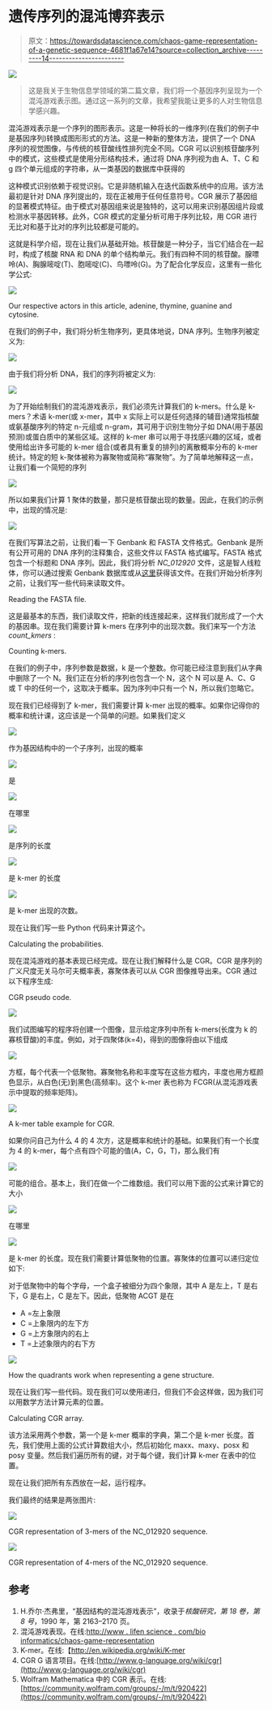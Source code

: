 # 遗传序列的混沌博弈表示

> 原文：<https://towardsdatascience.com/chaos-game-representation-of-a-genetic-sequence-4681f1a67e14?source=collection_archive---------14----------------------->

![](img/e2efa63998ff2533c9fbea2608263525.png)

> 这是我关于生物信息学领域的第二篇文章，我们将一个基因序列呈现为一个混沌游戏表示图。通过这一系列的文章，我希望我能让更多的人对生物信息学感兴趣。

混沌游戏表示是一个序列的图形表示。这是一种将长的一维序列(在我们的例子中是基因序列)转换成图形形式的方法。这是一种新的整体方法，提供了一个 DNA 序列的视觉图像，与传统的核苷酸线性排列完全不同。CGR 可以识别核苷酸序列中的模式，这些模式是使用分形结构技术，通过将 DNA 序列视为由 A、T、C 和 g 四个单元组成的字符串，从一类基因的数据库中获得的

这种模式识别依赖于视觉识别。它是非随机输入在迭代函数系统中的应用。该方法最初是针对 DNA 序列提出的，现在正被用于任何任意符号。CGR 展示了基因组的显著模式特征。由于模式对基因组来说是独特的，这可以用来识别基因组片段或检测水平基因转移。此外，CGR 模式的定量分析可用于序列比较，用 CGR 进行无比对和基于比对的序列比较都是可能的。

这就是科学介绍，现在让我们从基础开始。核苷酸是一种分子，当它们结合在一起时，构成了核酸 RNA 和 DNA 的单个结构单元。我们有四种不同的核苷酸。腺嘌呤(A)、胸腺嘧啶(T)、胞嘧啶(C)、鸟嘌呤(G)。为了配合化学反应，这里有一些化学公式:

![](img/acfdc35a9c91e94db77cdae712e9b759.png)

Our respective actors in this article, adenine, thymine, guanine and cytosine.

在我们的例子中，我们将分析生物序列，更具体地说，DNA 序列。生物序列被定义为:

![](img/1d0d978b330735354306c057fe3a6b85.png)

由于我们将分析 DNA，我们的序列将被定义为:

![](img/96d3ad656cac0033050c7f6e73b3aa3f.png)

为了开始绘制我们的混沌游戏表示，我们必须先计算我们的 k-mers。什么是 k-mers？术语 k-mer(或 x-mer，其中 x 实际上可以是任何选择的辅音)通常指核酸或氨基酸序列的特定 n-元组或 n-gram，其可用于识别生物分子如 DNA(用于基因预测)或蛋白质中的某些区域。这样的 k-mer 串可以用于寻找感兴趣的区域，或者使用给出许多可能的 k-mer 组合(或者具有重复的排列)的离散概率分布的 k-mer 统计。特定的短 k-聚体被称为寡聚物或简称“寡聚物”。为了简单地解释这一点，让我们看一个简短的序列

![](img/f08cc3dc4ef9c405da77b5ffaf37e726.png)

所以如果我们计算 1 聚体的数量，那只是核苷酸出现的数量。因此，在我们的示例中，出现的情况是:

![](img/af804de64b9c12dce1d44f88606bd058.png)

在我们写算法之前，让我们看一下 Genbank 和 FASTA 文件格式。Genbank 是所有公开可用的 DNA 序列的注释集合，这些文件以 FASTA 格式编写。FASTA 格式包含一个标题和 DNA 序列。因此，我们将分析 *NC_012920* 文件，这是智人线粒体，你可以通过搜索 Genbank 数据库或从[这里](http://ge.tt/3q9IIOQ/v/0?c)获得该文件。在我们开始分析序列之前，让我们写一些代码来读取文件。

Reading the FASTA file.

这是最基本的东西，我们读取文件，把新的线连接起来，这样我们就形成了一个大的基因串。现在我们需要计算 k-mers 在序列中的出现次数。我们来写一个方法 *count_kmers* :

Counting k-mers.

在我们的例子中，序列参数是数据，k 是一个整数。你可能已经注意到我们从字典中删除了一个 N。我们正在分析的序列也包含一个 N，这个 N 可以是 A、C、G 或 T 中的任何一个，这取决于概率。因为序列中只有一个 N，所以我们忽略它。

现在我们已经得到了 k-mer，我们需要计算 k-mer 出现的概率。如果你记得你的概率和统计课，这应该是一个简单的问题。如果我们定义

![](img/4f6475159e6ab23df07c52fd470bdbb8.png)

作为基因结构中的一个子序列，出现的概率

![](img/2fcea6c35659e75496752c15c60c4571.png)

是

![](img/a37a1820496808dfdc49736471d21371.png)

在哪里

![](img/7129a269b873d046c8e53d7b652df92e.png)

是序列的长度

![](img/352bebccaa194ce20b102e863d995108.png)

是 k-mer 的长度

![](img/75aeaf4f17b74aa8b2776b91e35f2fcb.png)

是 k-mer 出现的次数。

现在让我们写一些 Python 代码来计算这个。

Calculating the probabilities.

现在混沌游戏的基本表现已经完成。现在让我们解释什么是 CGR。CGR 是序列的广义尺度无关马尔可夫概率表，寡聚体表可以从 CGR 图像推导出来。CGR 通过以下程序生成:

CGR pseudo code.

![](img/61d3366f64ba48f920a27c8ba6c587d1.png)

我们试图编写的程序将创建一个图像，显示给定序列中所有 k-mers(长度为 k 的寡核苷酸)的丰度。例如，对于四聚体(k=4)，得到的图像将由以下组成

![](img/9de4dbab11025dedc6fa4ec33d3fbd2e.png)

方框，每个代表一个低聚物。寡聚物名称和丰度写在这些方框内，丰度也用方框颜色显示，从白色(无)到黑色(高频率)。这个 k-mer 表也称为 FCGR(从混沌游戏表示中提取的频率矩阵)。

![](img/fe986daf89a20f3bea8135b806bd9bb7.png)

A k-mer table example for CGR.

如果你问自己为什么 4 的 4 次方，这是概率和统计的基础。如果我们有一个长度为 4 的 k-mer，每个点有四个可能的值(A，C，G，T)，那么我们有

![](img/4330bc0a41bb5ff3e8d0897fdc961de1.png)

可能的组合。基本上，我们在做一个二维数组。我们可以用下面的公式来计算它的大小

![](img/bc7ecbd472a33024e9b6f7df7842a3bd.png)

在哪里

![](img/13704c85296d70f879fac19586ecc151.png)

是 k-mer 的长度。现在我们需要计算低聚物的位置。寡聚体的位置可以递归定位如下:

对于低聚物中的每个字母，一个盒子被细分为四个象限，其中 A 是左上，T 是右下，G 是右上，C 是左下。因此，低聚物 ACGT 是在

*   A =左上象限
*   C =上象限内的左下方
*   G =上方象限内的右上
*   T =上述象限内的右下方

![](img/f01638a628869e19ae2bc6667b597ca5.png)

How the quadrants work when representing a gene structure.

现在让我们写一些代码。现在我们可以使用递归，但我们不会这样做，因为我们可以用数学方法计算元素的位置。

Calculating CGR array.

该方法采用两个参数，第一个是 k-mer 概率的字典，第二个是 k-mer 长度。首先，我们使用上面的公式计算数组大小，然后初始化 maxx、maxy、posx 和 posy 变量。然后我们遍历所有的键，对于每个键，我们计算 k-mer 在表中的位置。

现在让我们把所有东西放在一起，运行程序。

我们最终的结果是两张图片:

![](img/e6efd5bcd3d0c9f2ef0af7da790e541c.png)

CGR representation of 3-mers of the NC_012920 sequence.

![](img/4cd21a478c809bfca72796b98fad67fd.png)

CGR representation of 4-mers of the NC_012920 sequence.

## 参考

1.  H.乔尔·杰弗里，“基因结构的混沌游戏表示”，收录于*核酸研究，第 18 卷，第 8 号*，1990 年，第 2163–2170 页。
2.  混沌游戏表现。在线:[http://www . lifen science . com/bio informatics/chaos-game-representation](http://www.lifenscience.com/bioinformatics/chaos-game-representation)
3.  K-mer。在线:【http://en.wikipedia.org/wiki/K-mer 
4.  CGR G 语言项目。在线:[http://www.g-language.org/wiki/cgr](http://www.g-language.org/wiki/cgr)
5.  Wolfram Mathematica 中的 CGR 表示。在线:[https://community.wolfram.com/groups/-/m/t/920422](https://community.wolfram.com/groups/-/m/t/920422)